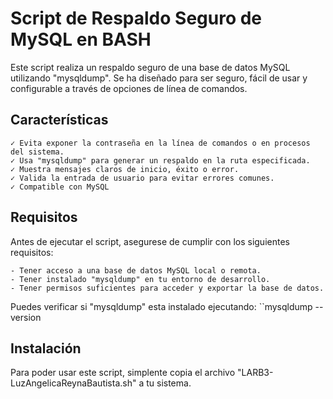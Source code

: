 # Script de Respaldo Seguro de MySQL en BASH

Este script realiza un respaldo seguro de una base de datos MySQL utilizando "mysqldump". Se ha diseñado para ser seguro, fácil de usar y configurable a través de opciones de línea de comandos.

## Características 
    ✓ Evita exponer la contraseña en la línea de comandos o en procesos del sistema.
    ✓ Usa "mysqldump" para generar un respaldo en la ruta especificada.
    ✓ Muestra mensajes claros de inicio, éxito o error.
    ✓ Valida la entrada de usuario para evitar errores comunes.
    ✓ Compatible con MySQL

## Requisitos 

Antes de ejecutar el script, asegurese de cumplir con los siguientes requisitos:

    - Tener acceso a una base de datos MySQL local o remota.
    - Tener instalado "mysqldump" en tu entorno de desarrollo.
    - Tener permisos suficientes para acceder y exportar la base de datos.

Puedes verificar si "mysqldump" esta instalado ejecutando:
``mysqldump --version


## Instalación

Para poder usar este script, simplente copia el archivo "LARB3-LuzAngelicaReynaBautista.sh" a tu sistema.



